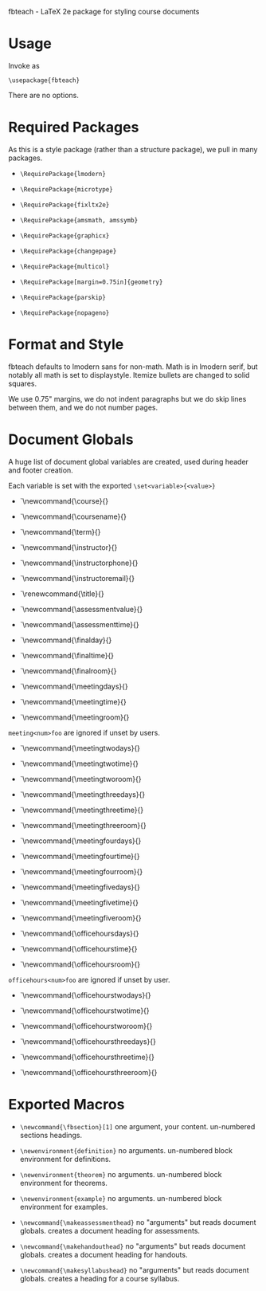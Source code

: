 fbteach - LaTeX 2e package for styling course documents

# Usage

Invoke as

    \usepackage{fbteach}

There are no options.

# Required Packages

As this is a style package (rather than a structure package), we pull in
many packages.

- `\RequirePackage{lmodern}`
- `\RequirePackage{microtype}`
- `\RequirePackage{fixltx2e}`

- `\RequirePackage{amsmath, amssymb}`
- `\RequirePackage{graphicx}`
- `\RequirePackage{changepage}`
- `\RequirePackage{multicol}`

- `\RequirePackage[margin=0.75in]{geometry}`
- `\RequirePackage{parskip}`
- `\RequirePackage{nopageno}`

# Format and Style

fbteach defaults to lmodern sans for non-math. Math is in lmodern serif,
but notably all math is set to displaystyle. Itemize bullets are changed
to solid squares.

We use 0.75" margins, we do not indent paragraphs but we do skip lines
between them, and we do not number pages.

# Document Globals

A huge list of document global variables are created, used during
header and footer creation.

Each variable is set with the exported `\set<variable>{<value>}`

- `\newcommand{\course}{}
- `\newcommand{\coursename}{}
- `\newcommand{\term}{}

- `\newcommand{\instructor}{}
- `\newcommand{\instructorphone}{}
- `\newcommand{\instructoremail}{}

- `\renewcommand{\title}{}
- `\newcommand{\assessmentvalue}{}
- `\newcommand{\assessmenttime}{}

- `\newcommand{\finalday}{}
- `\newcommand{\finaltime}{}
- `\newcommand{\finalroom}{}

- `\newcommand{\meetingdays}{}
- `\newcommand{\meetingtime}{}
- `\newcommand{\meetingroom}{}

`meeting<num>foo` are ignored if unset by users.

- `\newcommand{\meetingtwodays}{}
- `\newcommand{\meetingtwotime}{}
- `\newcommand{\meetingtworoom}{}

- `\newcommand{\meetingthreedays}{}
- `\newcommand{\meetingthreetime}{}
- `\newcommand{\meetingthreeroom}{}

- `\newcommand{\meetingfourdays}{}
- `\newcommand{\meetingfourtime}{}
- `\newcommand{\meetingfourroom}{}

- `\newcommand{\meetingfivedays}{}
- `\newcommand{\meetingfivetime}{}
- `\newcommand{\meetingfiveroom}{}

- `\newcommand{\officehoursdays}{}
- `\newcommand{\officehourstime}{}
- `\newcommand{\officehoursroom}{}

`officehours<num>foo` are ignored if unset by user.

- `\newcommand{\officehourstwodays}{}
- `\newcommand{\officehourstwotime}{}
- `\newcommand{\officehourstworoom}{}

- `\newcommand{\officehoursthreedays}{}
- `\newcommand{\officehoursthreetime}{}
- `\newcommand{\officehoursthreeroom}{}

# Exported Macros

- `\newcommand{\fbsection}[1]`
  one argument, your content.
  un-numbered sections headings.

- `\newenvironment{definition}`
  no arguments.
  un-numbered block environment for definitions.

- `\newenvironment{theorem}`
  no arguments.
  un-numbered block environment for theorems.

- `\newenvironment{example}`
  no arguments.
  un-numbered block environment for examples.

- `\newcommand{\makeassessmenthead}`
  no "arguments" but reads document globals.
  creates a document heading for assessments.

- `\newcommand{\makehandouthead}`
  no "arguments" but reads document globals.
  creates a document heading for handouts.

- `\newcommand{\makesyllabushead}`
  no "arguments" but reads document globals.
  creates a heading for a course syllabus.
